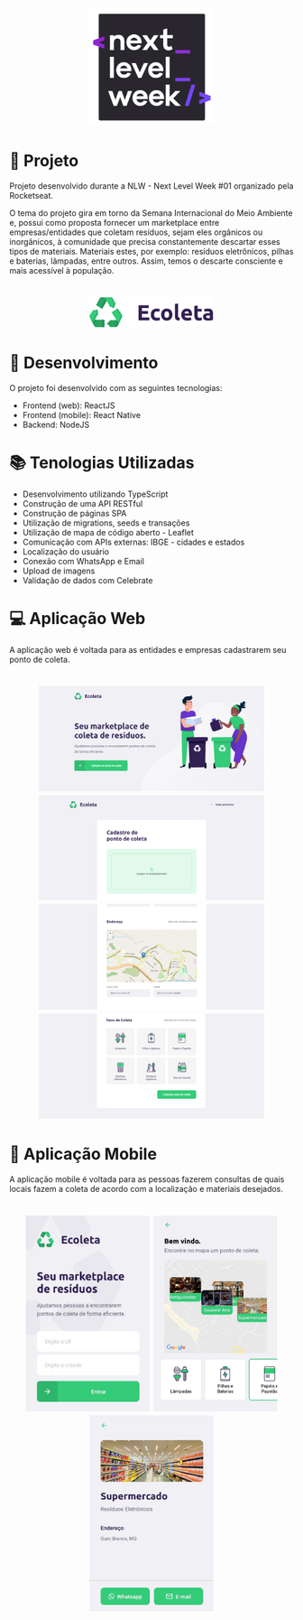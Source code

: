 <h1 align="center">
    <img alt="Ecoleta" title="Ecoleta" src="imagens/logo_nlw.png" width="220px" />
</h1>

# 🎯 Projeto

Projeto desenvolvido durante a NLW - Next Level Week #01 organizado pela Rocketseat.

O tema do projeto gira em torno da Semana Internacional do Meio Ambiente e, possui como proposta fornecer um marketplace entre empresas/entidades que coletam resíduos, sejam eles orgânicos ou inorgânicos, à comunidade que precisa constantemente descartar esses tipos de materiais. Materiais estes, por exemplo: resíduos eletrônicos, pilhas e baterias, lâmpadas, entre outros. Assim, temos o descarte consciente e mais acessível à população.

<h1 align="center">
    <img alt="Ecoleta" title="Ecoleta" src="imagens/ecoleta.svg" width="220px" />
</h1>

# 🚀 Desenvolvimento
O projeto foi desenvolvido com as seguintes tecnologias: 
* Frontend (web): ReactJS
* Frontend (mobile): React Native
* Backend: NodeJS

# 📚 Tenologias Utilizadas

- Desenvolvimento utilizando TypeScript
- Construção de uma API RESTful
- Construção de páginas SPA
- Utilização de migrations, seeds e transações
- Utilização de mapa de código aberto - Leaflet
- Comunicação com APIs externas: IBGE - cidades e estados
- Localização do usuário
- Conexão com WhatsApp e Email
- Upload de imagens
- Validação de dados com Celebrate

# 💻 Aplicação Web

A aplicação web é voltada para as entidades e empresas cadastrarem seu ponto de coleta.

<h1 align="center">
    <img alt="Ecoleta" title="Ecoleta" src="imagens/web/web_inicial.png" width="400px" />
    <img alt="Ecoleta" title="Ecoleta" src="imagens/web/web_cadastro_imagem.png" width="400px" />
    <img alt="Ecoleta" title="Ecoleta" src="imagens/web/web_cadastro_mapa.png" width="400px" />
    <img alt="Ecoleta" title="Ecoleta" src="imagens/web/web_cadastro_itens.png" width="400px" />
</h1>

# 📱 Aplicação Mobile

A aplicação mobile é voltada para as pessoas fazerem consultas de quais locais fazem a coleta de acordo com a localização e materiais desejados.

<h1 align="center">
    <img alt="Ecoleta" title="Ecoleta" src="imagens/app/app_inicial.jpeg" width="220px" />
    <img alt="Ecoleta" title="Ecoleta" src="imagens/app/app_mapa.jpeg" width="220px" />
    <img alt="Ecoleta" title="Ecoleta" src="imagens/app/app_detalhe.jpeg" width="220px" />
</h1>
